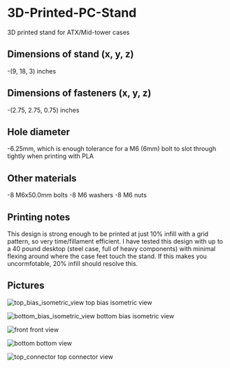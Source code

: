 # 3D-Printed-PC-Stand
3D printed stand for ATX/Mid-tower cases

## Dimensions of stand (x, y, z)
-(9, 18, 3) inches

## Dimensions of fasteners (x, y, z)
-(2.75, 2.75, 0.75) inches

## Hole diameter
-6.25mm, which is enough tolerance for a M6 (6mm) bolt to slot through tightly when printing with PLA

## Other materials
-8 M6x50.0mm bolts
-8 M6 washers
-8 M6 nuts

## Printing notes
This design is strong enough to be printed at just 10% infill with a grid pattern, so very time/fillament efficient. I have tested this design with up to a 40 pound desktop (steel case, full of heavy components) with minimal flexing around where the case feet touch the stand. If this makes you uncormfotable, 20% infill should resolve this.

## Pictures
![top_bias_isometric_view](https://github.com/ColeSwinford/3D-Printed-PC-Stand/assets/19520329/f32b2473-6da2-4ff1-85fa-1abc1d32bcb7)
top bias isometric view

![bottom_bias_isometric_view](https://github.com/ColeSwinford/3D-Printed-PC-Stand/assets/19520329/64f11afa-958d-4a6d-ba54-f1dcc3470135)
bottom bias isometric view

![front](https://github.com/ColeSwinford/3D-Printed-PC-Stand/assets/19520329/09590406-7d89-42ee-a00d-f0095b5059cb)
front view

![bottom](https://github.com/ColeSwinford/3D-Printed-PC-Stand/assets/19520329/1c08ace3-3f39-443a-95a4-3c3ffbdbfaa8)
bottom view

![top_connector](https://github.com/ColeSwinford/3D-Printed-PC-Stand/assets/19520329/0fc385a4-bc37-4a88-9d31-61f31e55eab2)
top connector view
